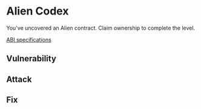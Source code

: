# Alien Codex

You've uncovered an Alien contract. Claim ownership to complete the level.

[ABI specifications](https://docs.soliditylang.org/en/v0.4.21/abi-spec.html)

## Vulnerability



## Attack

## Fix
